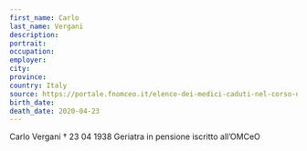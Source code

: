 ```yaml
---
first_name: Carlo
last_name: Vergani
description: 
portrait: 
occupation: 
employer: 
city: 
province: 
country: Italy
source: https://portale.fnomceo.it/elenco-dei-medici-caduti-nel-corso-dellepidemia-di-covid-19/
birth_date: 
death_date: 2020-04-23
---
```


Carlo Vergani † 23 04 1938
Geriatra in pensione iscritto all’OMCeO